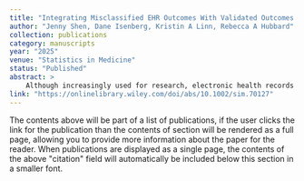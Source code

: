 ```yaml
---
title: "Integrating Misclassified EHR Outcomes With Validated Outcomes From a Non-Probability Sample"
author: "Jenny Shen, Dane Isenberg, Kristin A Linn, Rebecca A Hubbard"
collection: publications
category: manuscripts
year: "2025"
venue: "Statistics in Medicine"
status: "Published"
abstract: >
    Although increasingly used for research, electronic health records (EHR) often lack a gold-standard assessment of key data elements. Linking EHRs to other data sources with higher-quality measurements can improve statistical inference, but such analyses must account for selection bias if the linked data source arises from a non-probability sample. We propose a set of novel estimators targeting the average treatment effect (ATE) that combine information from binary outcomes measured with error in a large, population-representative EHR database with gold-standard outcomes obtained from a smaller validation sample subject to selection bias. We evaluate our approach in extensive simulations and an analysis of data from the Adult Changes in Thought (ACT) study, a longitudinal study of incident dementia in a cohort of Kaiser Permanente Washington members with linked EHR data. For a subset of deceased ACT participants who consented to brain autopsy prior to death, gold-standard measures of Alzheimer's disease neuropathology are available. Our proposed estimators reduced bias and improved efficiency for the ATE, facilitating valid inference with EHR data when key data elements are ascertained with error.
link: "https://onlinelibrary.wiley.com/doi/abs/10.1002/sim.70127"
---
```


The contents above will be part of a list of publications, if the user clicks the link for the publication than the contents of section will be rendered as a full page, allowing you to provide more information about the paper for the reader. When publications are displayed as a single page, the contents of the above "citation" field will automatically be included below this section in a smaller font.
